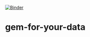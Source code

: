 [![Binder](https://mybinder.org/badge_logo.svg)](https://mybinder.org/v2/gh/bozicb/gem-for-your-data/HEAD)

# gem-for-your-data
